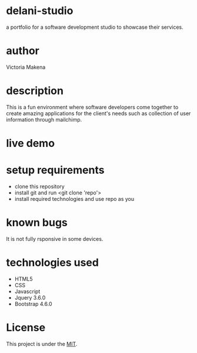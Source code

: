 # delani-studio
a portfolio for a software development studio to showcase their services.
# author
Victoria Makena
# description
This is a fun environment where software developers come together to create amazing applications for the client's needs such as collection of user information through mailchimp.
# live demo

# setup requirements
* clone this repository
* install git and run <git clone 'repo'>
* install required technologies and use repo as you


# known bugs
It is not fully rsponsive in some devices.
# technologies used
* HTML5
* CSS
* Javascript
* Jquery 3.6.0
* Bootstrap 4.6.0
# License
This project is under the [MIT](license).
